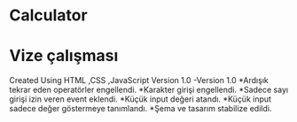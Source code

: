 # Calculator
# Vize çalışması
 Created Using  HTML ,CSS ,JavaScript Version 1.0
 -Version 1.0
 *Ardışık tekrar eden operatörler engellendi.
 *Karakter girişi engellendi.
 *Sadece sayı girişi izin veren event eklendi.
 *Küçük input değeri atandı. 
 *Küçük input sadece değer göstermeye tanımlandı.
 *Şema ve tasarım stabilize edildi.
